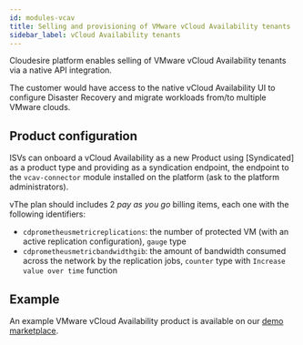 ```yaml
---
id: modules-vcav
title: Selling and provisioning of VMware vCloud Availability tenants
sidebar_label: vCloud Availability tenants
---
```


Cloudesire platform enables selling of VMware vCloud Availability tenants via a
native API integration.

The customer would have access to the native vCloud Availability UI to configure
Disaster Recovery and migrate workloads from/to multiple VMware clouds.

## Product configuration

ISVs can onboard a vCloud Availability as a new Product using [Syndicated] as a
product type and providing as a syndication endpoint, the endpoint to the
`vcav-connector` module installed on the platform (ask to the platform
administrators).

vThe plan should includes 2 _pay as you go_ billing items, each one with the
following identifiers:

* `cdprometheusmetricreplications`: the number of protected VM (with an active
  replication configuration), `gauge` type
* `cdprometheusmetricbandwidthgib`: the amount of bandwidth consumed across the
  network by the replication jobs, `counter` type with `Increase value over
  time` function

## Example

An example VMware vCloud Availability product is available on our [demo
marketplace].

[demo marketplace]: https://demo-mcp.cloudeng.it/192805/data/availability-protect
